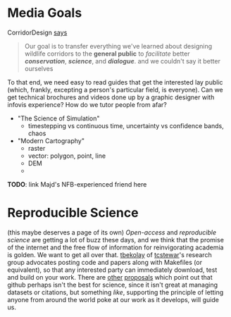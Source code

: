 # Media Goals

CorridorDesign [says](http://corridordesign.org/)
> Our goal is to
> transfer everything we've learned
> about designing wildlife corridors
> to the **general public**
> to _facilitate_
> better _**conservation**_, _**science**_, and _**dialogue**_.
and we couldn't say it better ourselves

To that end, we need easy to read guides that get the interested lay public (which, frankly, excepting a person's particular field, is everyone). Can we get technical brochures and videos done up by a graphic designer with infovis experience? How do we tutor people from afar?

  * "The Science of Simulation"
    * timestepping vs continuous time, uncertainty vs confidence bands, chaos
  * "Modern Cartography"
    * raster
    * vector: polygon, point, line
    * DEM
    * 
 
**TODO**: link Majd's NFB-experienced friend here

# Reproducible Science

(this maybe deserves a page of its own)
_Open-access_ and _reproducible science_ are getting a lot of buzz these days, and we think that the promise of the internet and the free flow of information for reinvigorating academia is golden. We want to get all over that. [tbekolay](https://github.com/tbekolay/scipy2013-workflow) of [tcstewar](FIXME)'s research group advocates posting code and papers along with Makefiles (or equivalent), so that any interested party can immediately download, test and build on your work. There are [other](FIXME) [proposals](FIXME) which point out that github perhaps isn't the best for science, since it isn't great at managing datasets or citations, but something _like_, supporting the principle of letting anyone from around the world poke at our work as it develops, will guide us.